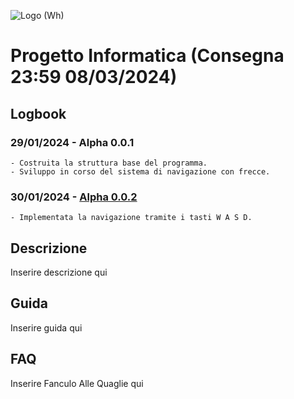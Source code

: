 ![Logo (Wh)](https://github.com/g0ldo/FGM_Project/assets/93378139/be0ccb37-76a1-41e5-b01c-6786e48ae38c)

# Progetto Informatica (Consegna 23:59 08/03/2024)

## Logbook
  ### 29/01/2024 - Alpha 0.0.1
    - Costruita la struttura base del programma.
    - Sviluppo in corso del sistema di navigazione con frecce.

  ### 30/01/2024 - [Alpha 0.0.2](https://github.com/g0ldo/FGM_Project/blob/3530acfb72393ad7c0bb9f00007db90ec1aec4ac/FGM%20Alpha%200.0.2.zip)
    - Implementata la navigazione tramite i tasti W A S D.

## Descrizione
  Inserire descrizione qui

## Guida
  Inserire guida qui

## FAQ
  Inserire Fanculo Alle Quaglie qui
